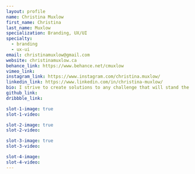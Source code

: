 ```yaml
---
layout: profile
name: Christina Muxlow
first_name: Christina
last_name: Muxlow
specialization: Branding, UX/UI
specialty:
  - branding
  - ux-ui
email: christinamuxlow@gmail.com
website: christinamuxlow.ca
behance_link: https://www.behance.net/cmuxlow
vimeo_link:
instagram_link: https://www.instagram.com/christina.muxlow/
linkedin_link: https://www.linkedin.com/in/christina-muxlow/
bio: I strive to create solutions to any challenge that will stand the test of time with clean and simple design.
github_link:
dribbble_link:

slot-1-image: true
slot-1-video:

slot-2-image: true
slot-2-video:

slot-3-image: true
slot-3-video:

slot-4-image:
slot-4-video:
---
```

